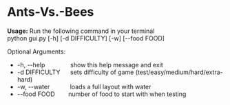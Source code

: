 # Ants-Vs.-Bees

**Usage:** Run the following command in your terminal  
python gui.py [-h] [-d DIFFICULTY] [-w] [--food FOOD]

Optional Arguments:
  * -h, --help     &nbsp;&nbsp;&nbsp;&nbsp;&nbsp;&nbsp;&nbsp;&nbsp;&nbsp;&nbsp;&nbsp;&nbsp;&nbsp;&nbsp;show this help message and exit
  * -d DIFFICULTY  &nbsp;&nbsp;&nbsp;&nbsp;&nbsp;sets difficulty of game (test/easy/medium/hard/extra-hard)
  * -w, --water    &nbsp;&nbsp;&nbsp;&nbsp;&nbsp;&nbsp;&nbsp;&nbsp;&nbsp;&nbsp;&nbsp;loads a full layout with water
  * --food FOOD    &nbsp;&nbsp;&nbsp;&nbsp;&nbsp;&nbsp;&nbsp;number of food to start with when testing
